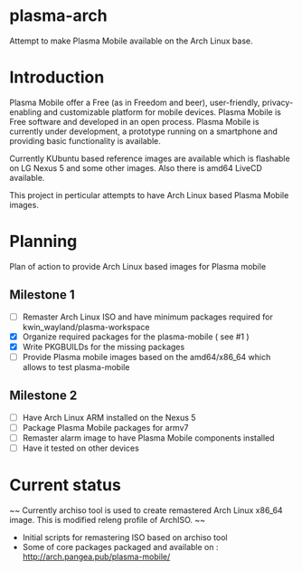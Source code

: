# plasma-arch

Attempt to make Plasma Mobile available on the Arch Linux base.

# Introduction

Plasma Mobile offer a Free (as in Freedom and beer), user-friendly, privacy-enabling and customizable platform for mobile devices. Plasma Mobile is Free software and developed in an open process. Plasma Mobile is currently under development, a prototype running on a smartphone and providing basic functionality is available.

Currently KUbuntu based reference images are available which is flashable on LG Nexus 5 and some other images. Also there is amd64 LiveCD available.

This project in perticular attempts to have Arch Linux based Plasma Mobile images.

# Planning

Plan of action to provide Arch Linux based images for Plasma mobile

## Milestone 1

- [ ] Remaster Arch Linux ISO and have minimum packages required for kwin_wayland/plasma-workspace
- [x] Organize required packages for the plasma-mobile ( see #1 )
- [x] Write PKGBUILDs for the missing packages
- [ ] Provide Plasma mobile images based on the amd64/x86_64 which allows to test plasma-mobile

## Milestone 2

- [ ] Have Arch Linux ARM installed on the Nexus 5
- [ ] Package Plasma Mobile packages for armv7
- [ ] Remaster alarm image to have Plasma Mobile components installed
- [ ] Have it tested on other devices

# Current status

~~ Currently archiso tool is used to create remastered Arch Linux x86_64 image. This is modified releng profile of ArchISO. ~~

- Initial scripts for remastering ISO based on archiso tool
- Some of core packages packaged and available on : http://arch.pangea.pub/plasma-mobile/
